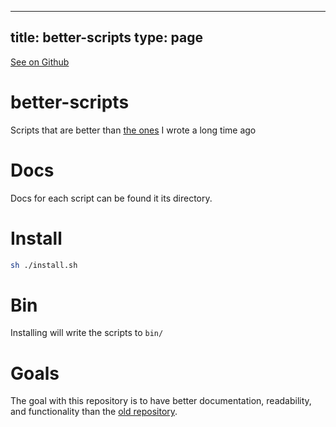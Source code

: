 
---
title: better-scripts
type: page
---

[See on Github](https://github.com/jakeroggenbuck/better-scripts/)

# better-scripts
Scripts that are better than [the ones](https://github.com/jakeroggenbuck/.scripts) I wrote a long time ago

# Docs
Docs for each script can be found it its directory.

# Install
```sh
sh ./install.sh
```

# Bin
Installing will write the scripts to `bin/`

# Goals
The goal with this repository is to have better documentation, readability, and functionality than the [old repository](https://github.com/jakeroggenbuck/.scripts).
